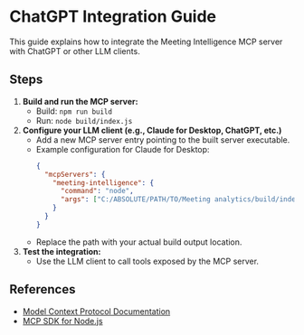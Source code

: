 # ChatGPT Integration Guide

This guide explains how to integrate the Meeting Intelligence MCP server with ChatGPT or other LLM clients.

## Steps
1. **Build and run the MCP server:**
   - Build: `npm run build`
   - Run: `node build/index.js`
2. **Configure your LLM client (e.g., Claude for Desktop, ChatGPT, etc.)**
   - Add a new MCP server entry pointing to the built server executable.
   - Example configuration for Claude for Desktop:
     ```json
     {
       "mcpServers": {
         "meeting-intelligence": {
           "command": "node",
           "args": ["C:/ABSOLUTE/PATH/TO/Meeting analytics/build/index.js"]
         }
       }
     }
     ```
   - Replace the path with your actual build output location.
3. **Test the integration:**
   - Use the LLM client to call tools exposed by the MCP server.

## References
- [Model Context Protocol Documentation](https://modelcontextprotocol.io/quickstart/server)
- [MCP SDK for Node.js](https://github.com/modelcontextprotocol/sdk)
